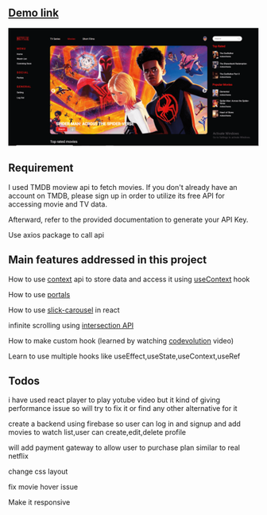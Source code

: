 <h2><a href="https://net-flix-clo-ne.netlify.app/">Demo link</a></h2>

<img src="https://github.com/Naveensharma16/netflix-clone/blob/master/src/assets/netflixhomepage-min.PNG" />



<h2>Requirement</h2>
<p>I used TMDB moview api to fetch movies. If you don't already have an account on TMDB, please sign up in order to utilize its free API for accessing movie and TV data.</p>
<p>Afterward, refer to the provided documentation to generate your API Key.</p>
<p>Use axios package to call api</p>

<h2>Main features addressed in this project</h2>
<p>How to use <a href="https://react.dev/reference/react/createContext" target="_blank">context</a> api to store data and access it using <a href="https://react.dev/reference/react/useContext#usecontext" target="_blank">useContext</a> hook</p>
<p>How to use <a href="https://react.dev/reference/react-dom/createPortal">portals</a></p>
<p>How to use <a href="https://react-slick.neostack.com/docs/get-started/">slick-carousel</a> in react</p>
<p>infinite scrolling using <a href="https://developer.mozilla.org/en-US/docs/Web/API/Intersection_Observer_API">intersection API</a></p>
<p>How to make custom hook (learned by watching  <a href="https://www.youtube.com/watch?v=l-s9MgoMwTI&list=PLC3y8-rFHvwisvxhZ135pogtX7_Oe3Q3A&index=30">codevolution</a> video)</p>
<p>Learn to use multiple hooks like useEffect,useState,useContext,useRef</p>

<h2>Todos</h1>
<p>i have used react player to play yotube video but it kind of giving performance issue so will try to fix it or find any other alternative for it</p>
<p>create a backend using firebase so user can log in and signup and add movies to watch list,user can create,edit,delete profile</p>
<p>will add payment gateway to allow user to purchase plan similar to real netflix</p>
<p>change css layout</p>
<p>fix movie hover issue</p>
<p>Make it responsive</p>
